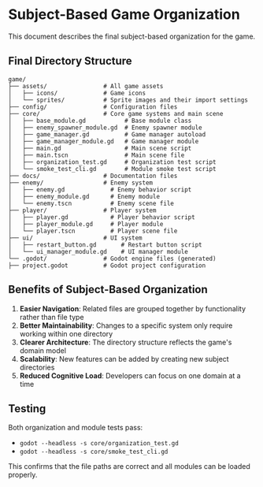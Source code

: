 # Subject-Based Game Organization

This document describes the final subject-based organization for the game.

## Final Directory Structure

```
game/
├── assets/                # All game assets
│   ├── icons/             # Game icons
│   └── sprites/           # Sprite images and their import settings
├── config/                # Configuration files
├── core/                  # Core game systems and main scene
│   ├── base_module.gd           # Base module class
│   ├── enemy_spawner_module.gd  # Enemy spawner module
│   ├── game_manager.gd          # Game manager autoload
│   ├── game_manager_module.gd   # Game manager module
│   ├── main.gd                  # Main scene script
│   ├── main.tscn                # Main scene file
│   ├── organization_test.gd     # Organization test script
│   └── smoke_test_cli.gd        # Module smoke test script
├── docs/                  # Documentation files
├── enemy/                 # Enemy system
│   ├── enemy.gd             # Enemy behavior script
│   ├── enemy_module.gd      # Enemy module
│   └── enemy.tscn           # Enemy scene file
├── player/                # Player system
│   ├── player.gd            # Player behavior script
│   ├── player_module.gd     # Player module
│   └── player.tscn          # Player scene file
├── ui/                    # UI system
│   ├── restart_button.gd       # Restart button script
│   └── ui_manager_module.gd    # UI manager module
└── .godot/                # Godot engine files (generated)
├── project.godot          # Godot project configuration
```

## Benefits of Subject-Based Organization

1. **Easier Navigation**: Related files are grouped together by functionality rather than file type
2. **Better Maintainability**: Changes to a specific system only require working within one directory
3. **Clearer Architecture**: The directory structure reflects the game's domain model
4. **Scalability**: New features can be added by creating new subject directories
5. **Reduced Cognitive Load**: Developers can focus on one domain at a time

## Testing

Both organization and module tests pass:
- `godot --headless -s core/organization_test.gd`
- `godot --headless -s core/smoke_test_cli.gd`

This confirms that the file paths are correct and all modules can be loaded properly.